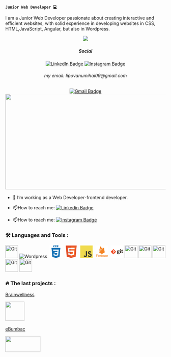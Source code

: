 **`Junior Web Developer 💻`**

I am a Junior Web Developer passionate about creating interactive and efficient websites, with solid experience in developing websites in CSS, HTML,JavaScript, Angular, but also in Wordpress. 

<div id="header" align="center">
  <img src="https://media.giphy.com/media/M9gbBd9nbDrOTu1Mqx/giphy.gif" width="100"/>
</div>



<div id="badges" align="center">
<h5>Social</h5>
  <a href="https://www.linkedin.com/in/mihai-lipovanu-82b545261/">
    <img src="https://img.shields.io/badge/LinkedIn-blue?style=for-the-badge&logo=linkedin&logoColor=white" alt="LinkedIn Badge"/>
  </a>
  <a href="https://www.instagram.com/mihai.lipovanu/">
    <img src="https://img.shields.io/badge/Instagram-pink?style=for-the-badge&logo=Instagram&logoColor=white" alt="Instagram Badge"/>
  </a>
  
  <h6>my email: lipovanumihai09@gmail.com</h6>
  <a href="https://www.google.com/intl/ro/gmail/about/#">
    <img src="https://img.shields.io/badge/Gmail-red?style=for-the-badge&logo=Gmail&logoColor=white" alt="Gmail Badge"/>
  </a>
  </div>



  <div align="center">
  <img src="https://media.giphy.com/media/dWesBcTLavkZuG35MI/giphy.gif" width="600" height="300"/>
</div>

- :telescope: I’m working as a Web Developer-frontend developer.

- :mailbox:How to reach me: [![Linkedin Badge](https://img.shields.io/badge/LinkedIn-blue?style=for-the-badge&logo=linkedin&logoColor=white)](https://www.linkedin.com/in/mihai-lipovanu-82b545261/)
- :mailbox:How to reach me: [![Instagram Badge](https://img.shields.io/badge/Instagram-pink?style=for-the-badge&logo=Instagram&logoColor=white)](https://www.instagram.com/mihai.lipovanu/)

### :hammer_and_wrench: Languages and Tools :
<div>
 <img src="https://cdn.jsdelivr.net/gh/devicons/devicon/icons/cplusplus/cplusplus-original.svg" title="Git" **alt="Git" width="40" height="40"/>
  <img src="https://cdn.jsdelivr.net/gh/devicons/devicon/icons/wordpress/wordpress-original.svg" title="Wordpress" alt="Wordpress" width="40" height="40"/>&nbsp;
  <img src="https://github.com/devicons/devicon/blob/master/icons/css3/css3-plain-wordmark.svg"  title="CSS3" alt="CSS" width="40" height="40"/>&nbsp;
  <img src="https://github.com/devicons/devicon/blob/master/icons/html5/html5-original.svg" title="HTML5" alt="HTML" width="40" height="40"/>&nbsp;
  <img src="https://github.com/devicons/devicon/blob/master/icons/javascript/javascript-original.svg" title="JavaScript" alt="JavaScript" width="40" height="40"/>&nbsp;
  <img src="https://github.com/devicons/devicon/blob/master/icons/firebase/firebase-plain-wordmark.svg" title="Firebase" alt="Firebase" width="40" height="40"/>&nbsp;
  <img src="https://github.com/devicons/devicon/blob/master/icons/git/git-original-wordmark.svg" title="Git" **alt="Git" width="40" height="40"/>
  <img src="https://cdn.jsdelivr.net/gh/devicons/devicon/icons/bootstrap/bootstrap-original-wordmark.svg" title="Git" **alt="Git" width="40" height="40"/>
  <img src="https://cdn.jsdelivr.net/gh/devicons/devicon/icons/blender/blender-original.svg" title="Git" **alt="Git" width="40" height="40"/>
  <img src="https://cdn.jsdelivr.net/gh/devicons/devicon/icons/illustrator/illustrator-plain.svg" title="Git" **alt="Git" width="40" height="40"/>
  <img src="https://cdn.jsdelivr.net/gh/devicons/devicon/icons/photoshop/photoshop-plain.svg" title="Git" **alt="Git" width="40" height="40"/>
  <img src="https://cdn.jsdelivr.net/gh/devicons/devicon/icons/woocommerce/woocommerce-plain-wordmark.svg" title="Git" **alt="Git" width="40" height="40"/>
</div>

           
  ### :fire: The last projects :   
         
   <div>
   <p><a href="https://brainwellness.ro/">Brainwellness</a></p>
   <img src="https://brainwellness.ro/wp-content/uploads/2023/02/BW-svg-1.svg" width="60" height="60"/>
   <p><a href="https://ebumbac.ro/">eBumbac</a></p>
    <img  src="https://i.ibb.co/tPKSjF1/logo-ebumbac.png"  width="110" height="50"/>
   </div>     
          
          
               


          
          
          
